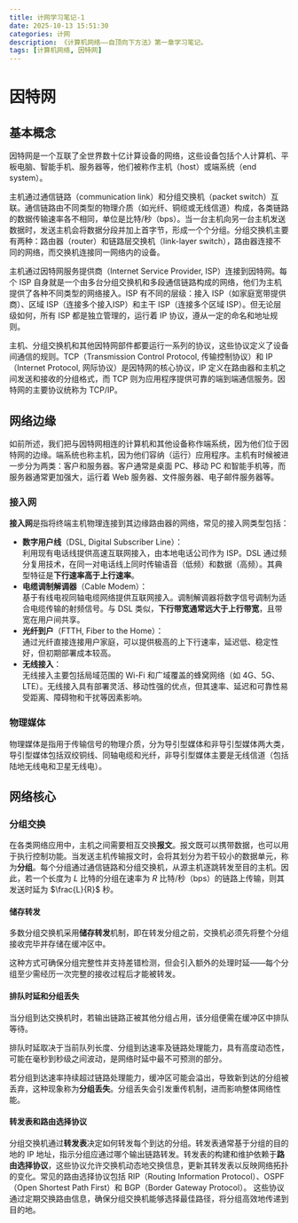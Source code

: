 ```yaml
---
title: 计网学习笔记-1
date: 2025-10-13 15:51:30
categories: 计网
description: 《计算机网络——自顶向下方法》第一章学习笔记。
tags: [计算机网络, 因特网]
---
```

# 因特网
## 基本概念
因特网是一个互联了全世界数十亿计算设备的网络，这些设备包括个人计算机、平板电脑、智能手机、服务器等，他们被称作主机（host）或端系统（end system）。

主机通过通信链路（communication link）和分组交换机（packet switch）互联。通信链路由不同类型的物理介质（如光纤、铜缆或无线信道）构成，各类链路的数据传输速率各不相同，单位是比特/秒（bps）。当一台主机向另一台主机发送数据时，发送主机会将数据分段并加上首字节，形成一个个分组。分组交换机主要有两种：路由器（router）和链路层交换机（link-layer switch），路由器连接不同的网络，而交换机连接同一网络内的设备。

主机通过因特网服务提供商（Internet Service Provider, ISP）连接到因特网。每个 ISP 自身就是一个由多台分组交换机和多段通信链路构成的网络，他们为主机提供了各种不同类型的网络接入。ISP 有不同的层级：接入 ISP（如家庭宽带提供商）、区域 ISP（连接多个接入ISP）和主干 ISP（连接多个区域 ISP）。但无论层级如何，所有 ISP 都是独立管理的，运行着 IP 协议，遵从一定的命名和地址规则。

主机、分组交换机和其他因特网部件都要运行一系列的协议，这些协议定义了设备间通信的规则。TCP（Transmission Control Protocol, 传输控制协议）和 IP（Internet Protocol, 网际协议）是因特网的核心协议，IP 定义在路由器和主机之间发送和接收的分组格式，而 TCP 则为应用程序提供可靠的端到端通信服务。因特网的主要协议统称为 TCP/IP。

## 网络边缘
如前所述，我们把与因特网相连的计算机和其他设备称作端系统，因为他们位于因特网的边缘。端系统也称主机，因为他们容纳（运行）应用程序。主机有时候被进一步分为两类：客户和服务器。客户通常是桌面 PC、移动 PC 和智能手机等，而服务器通常更加强大，运行着 Web 服务器、文件服务器、电子邮件服务器等。

### 接入网
**接入网**是指将终端主机物理连接到其边缘路由器的网络，常见的接入网类型包括：

- **数字用户线**（DSL, Digital Subscriber Line）：  
  利用现有电话线提供高速互联网接入，由本地电话公司作为 ISP。DSL 通过频分复用技术，在同一对电话线上同时传输语音（低频）和数据（高频）。其典型特征是**下行速率高于上行速率**。
- **电缆调制解调器**（Cable Modem）：  
  基于有线电视同轴电缆网络提供互联网接入。调制解调器将数字信号调制为适合电缆传输的射频信号。与 DSL 类似，**下行带宽通常远大于上行带宽**，且带宽在用户间共享。
- **光纤到户**（FTTH, Fiber to the Home）：  
  通过光纤直接连接用户家庭，可以提供极高的上下行速率，延迟低、稳定性好，但初期部署成本较高。
- **无线接入**：  
  无线接入主要包括局域范围的 Wi-Fi 和广域覆盖的蜂窝网络（如 4G、5G、LTE）。无线接入具有部署灵活、移动性强的优点，但其速率、延迟和可靠性易受距离、障碍物和干扰等因素影响。

### 物理媒体
物理媒体是指用于传输信号的物理介质，分为导引型媒体和非导引型媒体两大类，导引型媒体包括双绞铜线、同轴电缆和光纤，非导引型媒体主要是无线信道（包括陆地无线电和卫星无线电）。

## 网络核心
### 分组交换
在各类网络应用中，主机之间需要相互交换**报文**。报文既可以携带数据，也可以用于执行控制功能。当发送主机传输报文时，会将其划分为若干较小的数据单元，称为**分组**。每个分组通过通信链路和分组交换机，从源主机逐跳转发至目的主机。因此，若一个长度为 $L$ 比特的分组在速率为 $R$ 比特/秒（bps）的链路上传输，则其发送时延为 $\frac{L}{R}$ 秒。

#### 储存转发
多数分组交换机采用**储存转发**机制，即在转发分组之前，交换机必须先将整个分组接收完毕并存储在缓冲区中。

这种方式可确保分组完整性并支持差错检测，但会引入额外的处理时延——每个分组至少需经历一次完整的接收过程后才能被转发。

#### 排队时延和分组丢失
当分组到达交换机时，若输出链路正被其他分组占用，该分组便需在缓冲区中排队等待。

排队时延取决于当前队列长度、分组到达速率及链路处理能力，具有高度动态性，可能在毫秒到秒级之间波动，是网络时延中最不可预测的部分。

若分组到达速率持续超过链路处理能力，缓冲区可能会溢出，导致新到达的分组被丢弃，这种现象称为**分组丢失**。分组丢失会引发重传机制，进而影响整体网络性能。

#### 转发表和路由选择协议
分组交换机通过**转发表**决定如何转发每个到达的分组。转发表通常基于分组的目的地的 IP 地址，指示分组应通过哪个输出链路转发。转发表的构建和维护依赖于**路由选择协议**，这些协议允许交换机动态地交换信息，更新其转发表以反映网络拓扑的变化。常见的路由选择协议包括 RIP（Routing Information Protocol）、OSPF（Open Shortest Path First）和 BGP（Border Gateway Protocol）。 这些协议通过定期交换路由信息，确保分组交换机能够选择最佳路径，将分组高效地传递到目的地。